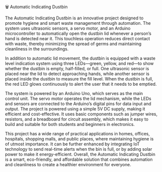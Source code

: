 🗑️ Automatic Indicating Dustbin

The Automatic Indicating Dustbin is an innovative project designed to promote hygiene and smart waste management through automation. The system uses ultrasonic sensors, a servo motor, and an Arduino microcontroller to automatically open the dustbin lid whenever a person’s hand is detected near it. This touchless operation reduces direct contact with waste, thereby minimizing the spread of germs and maintaining cleanliness in the surroundings.

In addition to automatic lid movement, the dustbin is equipped with a waste level indication system using three LEDs—green, yellow, and red—to show whether the dustbin is empty, half-filled, or full. One ultrasonic sensor is placed near the lid to detect approaching hands, while another sensor is placed inside the dustbin to measure the fill level. When the dustbin is full, the red LED glows continuously to alert the user that it needs to be emptied.

The system is powered by an Arduino Uno, which serves as the main control unit. The servo motor operates the lid mechanism, while the LEDs and sensors are connected to the Arduino’s digital pins for data input and output. The project is powered using a simple 5V DC supply, making it efficient and cost-effective. It uses basic components such as jumper wires, resistors, and a breadboard for circuit assembly, which makes it easy to build and suitable for both students and beginners in electronics.

This project has a wide range of practical applications in homes, offices, hospitals, shopping malls, and public places, where maintaining hygiene is of utmost importance. It can be further enhanced by integrating IoT technology to send real-time alerts when the bin is full, or by adding solar power to make it energy-efficient. Overall, the Automatic Indicating Dustbin is a smart, eco-friendly, and affordable solution that combines automation and cleanliness to create a healthier environment for everyone.
